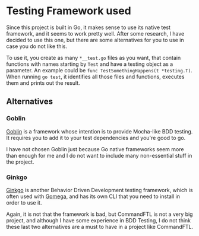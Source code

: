 # Testing Framework used

Since this project is built in Go, it makes sense to use its native test framework, and it seems to work pretty well. After some research, I have decided to use this one, but there are some alternatives for you to use in case you do not like this.

To use it, you create as many `*__test.go` files as you want, that contain functions with names starting by `Test` and have a testing object as a parameter. An example could be `func TestSomethingHappens(t *testing.T)`. When running `go test`, it identifies all those files and functions, executes them and prints out the result.

## Alternatives

### Goblin

[Goblin](https://github.com/franela/goblin) is a framework whose intention is to provide Mocha-like BDD testing. It requires you to add it to your test dependencies and you're good to go.

I have not chosen Goblin just because Go native frameworks seem more than enough for me and I do not want to include many non-essential stuff in the project.

### Ginkgo

[Ginkgo](https://github.com/onsi/ginkgo) is another Behavior Driven Development testing framework, which is often used with [Gomega](https://github.com/onsi/gomega), and has its own CLI that you need to install in order to use it.

Again, it is not that the framework is bad, but CommandFTL is not a very big project, and although I have some experience in BDD Testing, I do not think these last two alternatives are a must to have in a project like CommandFTL.